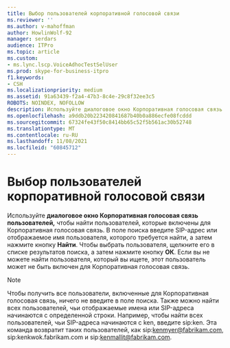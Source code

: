 ```yaml
---
title: Выбор пользователей корпоративной голосовой связи
ms.reviewer: ''
ms.author: v-mahoffman
author: HowlinWolf-92
manager: serdars
audience: ITPro
ms.topic: article
ms.custom:
- ms.lync.lscp.VoiceAdhocTestSelUser
ms.prod: skype-for-business-itpro
f1.keywords:
- CSH
ms.localizationpriority: medium
ms.assetid: 91a63439-f2a4-47b3-8c4e-29c8f32ee3c5
ROBOTS: NOINDEX, NOFOLLOW
description: Используйте диалоговое окно Корпоративная голосовая связь пользователей, чтобы найти пользователей, которые включены для Корпоративная голосовая связь. В поле поиска введите SIP-адрес или отображаемое имя пользователя, которого требуется найти, а затем нажмите кнопку Найти. Чтобы выбрать пользователя, щелкните его в списке результатов поиска, а затем нажмите кнопку ОК. Если вы не можете найти пользователя, который вы ищете, этот пользователь может не быть включен для Корпоративная голосовая связь.
ms.openlocfilehash: a9ddb20b223420841687b40b0a886ecfe08fcddd
ms.sourcegitcommit: 67324fe43f50c8414bb65c52f5b561ac30b52748
ms.translationtype: MT
ms.contentlocale: ru-RU
ms.lasthandoff: 11/08/2021
ms.locfileid: "60845712"
---
```

# <a name="select-enterprise-voice-users"></a>Выбор пользователей корпоративной голосовой связи
 
Используйте **диалоговое окно Корпоративная голосовая связь пользователей,** чтобы найти пользователей, которые включены для Корпоративная голосовая связь. В поле поиска введите SIP-адрес или отображаемое имя пользователя, которого требуется найти, а затем нажмите кнопку **Найти**. Чтобы выбрать пользователя, щелкните его в списке результатов поиска, а затем нажмите кнопку **ОК**. Если вы не можете найти пользователя, который вы ищете, этот пользователь может не быть включен для Корпоративная голосовая связь. 
  
> [!NOTE]
> Чтобы получить все пользователи, включенные для Корпоративная голосовая связь, ничего не введите в поле поиска. Также можно найти всех пользователей, чьи отображаемые имена или SIP-адреса начинаются с определенной строки. Например, чтобы найти всех пользователей, чьи SIP-адреса начинаются с ken, введите sip:ken. Эта команда возвратит таких пользователей, как sip:kenmyer@fabrikam.com, sip:kenkwok.fabrikam.com и sip:kenmallit@fabrikam.com. 
  
 
  

